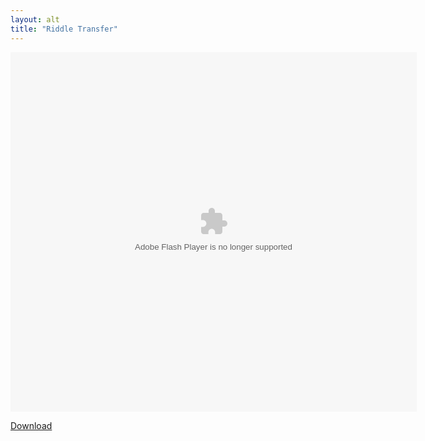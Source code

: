```yaml
---
layout: alt
title: "Riddle Transfer"
---
```

<div class="row justify-content-md-center">
    <div class="col">
        <object width="100" height="100">
            <embed src="Riddle_Transfer.swf" flashvars="" base="" quality="high" allowscriptaccess="always" allowfullscreen="true" bgcolor="" wmode="window" width="650" height="575" type="application/x-shockwave-flash" pluginspage="http://www.macromedia.com/go/getflashplayer">
        </object>
    </div>
</div>

<a href="Riddle_Transfer.swf" download class="btn btn-outline-dark">Download</a>
